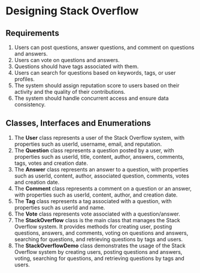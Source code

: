 # Designing Stack Overflow

## Requirements
1. Users can post questions, answer questions, and comment on questions and answers.
2. Users can vote on questions and answers.
3. Questions should have tags associated with them.
4. Users can search for questions based on keywords, tags, or user profiles.
5. The system should assign reputation score to users based on their activity and the quality of their contributions.
6. The system should handle concurrent access and ensure data consistency.


## Classes, Interfaces and Enumerations
1. The **User** class represents a user of the Stack Overflow system, with properties such as userId, username, email, and reputation.
2. The **Question** class represents a question posted by a user, with properties such as userId, title, content, author, answers, comments, tags, votes and creation date.
3. The **Answer** class represents an answer to a question, with properties such as userId, content, author, associated question, comments, votes and creation date.
4. The **Comment** class represents a comment on a question or an answer, with properties such as userId, content, author, and creation date.
5. The **Tag** class represents a tag associated with a question, with properties such as userId and name.
6. The **Vote** class represents vote associated with a question/answer.
7. The **StackOverflow** class is the main class that manages the Stack Overflow system. It provides methods for creating user, posting questions, answers, and comments, voting on questions and answers, searching for questions, and retrieving questions by tags and users.
8.  The **StackOverflowDemo** class demonstrates the usage of the Stack Overflow system by creating users, posting questions and answers, voting, searching for questions, and retrieving questions by tags and users.